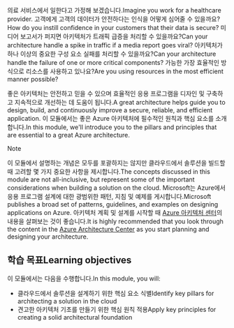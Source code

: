 <span data-ttu-id="9c3d0-101">의료 서비스에서 일한다고 가정해 보겠습니다.</span><span class="sxs-lookup"><span data-stu-id="9c3d0-101">Imagine you work for a healthcare provider.</span></span> <span data-ttu-id="9c3d0-102">고객에게 고객의 데이터가 안전하다는 인식을 어떻게 심어줄 수 있을까요?</span><span class="sxs-lookup"><span data-stu-id="9c3d0-102">How do you instill confidence in your customers that their data is secure?</span></span> <span data-ttu-id="9c3d0-103">미디어 보고서가 퍼지면 아키텍처가 트래픽 급증을 처리할 수 있을까요?</span><span class="sxs-lookup"><span data-stu-id="9c3d0-103">Can your architecture handle a spike in traffic if a media report goes viral?</span></span> <span data-ttu-id="9c3d0-104">아키텍처가 하나 이상의 중요한 구성 요소 실패를 처리할 수 있을까요?</span><span class="sxs-lookup"><span data-stu-id="9c3d0-104">Can your architecture handle the failure of one or more critical components?</span></span> <span data-ttu-id="9c3d0-105">가능한 가장 효율적인 방식으로 리소스를 사용하고 있나요?</span><span class="sxs-lookup"><span data-stu-id="9c3d0-105">Are you using resources in the most efficient manner possible?</span></span>

<span data-ttu-id="9c3d0-106">좋은 아키텍처는 안전하고 믿을 수 있으며 효율적인 응용 프로그램을 디자인 및 구축하고 지속적으로 개선하는 데 도움이 됩니다.</span><span class="sxs-lookup"><span data-stu-id="9c3d0-106">A great architecture helps guide you to design, build, and continuously improve a secure, reliable, and efficient application.</span></span> <span data-ttu-id="9c3d0-107">이 모듈에서는 좋은 Azure 아키텍처에 필수적인 원칙과 핵심 요소를 소개합니다.</span><span class="sxs-lookup"><span data-stu-id="9c3d0-107">In this module, we'll introduce you to the pillars and principles that are essential to a great Azure architecture.</span></span>

> [!NOTE]
> <span data-ttu-id="9c3d0-108">이 모듈에서 설명하는 개념은 모두를 포괄하지는 않지만 클라우드에서 솔루션을 빌드할 때 고려할 몇 가지 중요한 사항을 제시합니다.</span><span class="sxs-lookup"><span data-stu-id="9c3d0-108">The concepts discussed in this module are not all-inclusive, but represent some of the important considerations when building a solution on the cloud.</span></span> <span data-ttu-id="9c3d0-109">Microsoft는 Azure에서 응용 프로그램 설계에 대한 광범위한 패턴, 지침 및 예제를 게시합니다.</span><span class="sxs-lookup"><span data-stu-id="9c3d0-109">Microsoft publishes a broad set of patterns, guidelines, and examples on designing applications on Azure.</span></span> <span data-ttu-id="9c3d0-110">아키텍처 계획 및 설계를 시작할 때 [Azure 아키텍처 센터](https://docs.microsoft.com/azure/architecture/)의 내용을 살펴보는 것이 좋습니다.</span><span class="sxs-lookup"><span data-stu-id="9c3d0-110">It is highly recommended that you look through the content in the [Azure Architecture Center](https://docs.microsoft.com/azure/architecture/) as you start planning and designing your architecture.</span></span>

## <a name="learning-objectives"></a><span data-ttu-id="9c3d0-111">학습 목표</span><span class="sxs-lookup"><span data-stu-id="9c3d0-111">Learning objectives</span></span>

<span data-ttu-id="9c3d0-112">이 모듈에서는 다음을 수행합니다.</span><span class="sxs-lookup"><span data-stu-id="9c3d0-112">In this module, you will:</span></span>

- <span data-ttu-id="9c3d0-113">클라우드에서 솔루션을 설계하기 위한 핵심 요소 식별</span><span class="sxs-lookup"><span data-stu-id="9c3d0-113">Identify key pillars for architecting a solution in the cloud</span></span>
- <span data-ttu-id="9c3d0-114">견고한 아키텍처 기초를 만들기 위한 핵심 원칙 적용</span><span class="sxs-lookup"><span data-stu-id="9c3d0-114">Apply key principles for creating a solid architectural foundation</span></span>